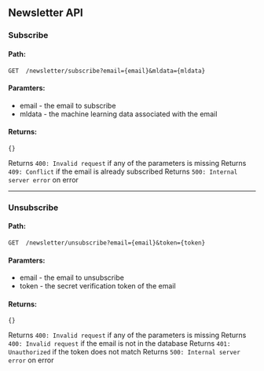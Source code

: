 ## Newsletter API

### Subscribe
#### Path:
`GET  /newsletter/subscribe?email={email}&mldata={mldata}`
#### Paramters:
- email - the email to subscribe
- mldata - the machine learning data associated with the email
#### Returns:
```
{}
```
Returns `400: Invalid request` if any of the parameters is missing
Returns `409: Conflict` if the email is already subscribed
Returns `500: Internal server error` on error
***
### Unsubscribe
#### Path:
`GET  /newsletter/unsubscribe?email={email}&token={token}`
#### Paramters:
- email - the email to unsubscribe
- token - the secret verification token of the email
#### Returns:
```
{}
```
Returns `400: Invalid request` if any of the parameters is missing
Returns `400: Invalid request` if the email is not in the database
Returns `401: Unauthorized` if the token does not match
Returns `500: Internal server error` on error